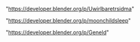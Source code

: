 "https://developer.blender.org/p/Uwirlbaretrsidma"

"https://developer.blender.org/p/moonchildsleep"

"https://developer.blender.org/p/Geneld"

 

